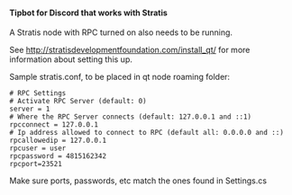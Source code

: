 #### Tipbot for Discord that works with Stratis

A Stratis node with RPC turned on also needs to be running.

See http://stratisdevelopmentfoundation.com/install_qt/ for more information about setting this up.

Sample stratis.conf, to be placed in qt node roaming folder:

```
# RPC Settings
# Activate RPC Server (default: 0)
server = 1
# Where the RPC Server connects (default: 127.0.0.1 and ::1)
rpcconnect = 127.0.0.1
# Ip address allowed to connect to RPC (default all: 0.0.0.0 and ::)
rpcallowedip = 127.0.0.1
rpcuser = user
rpcpassword = 4815162342
rpcport=23521
```

Make sure ports, passwords, etc match the ones found in Settings.cs
